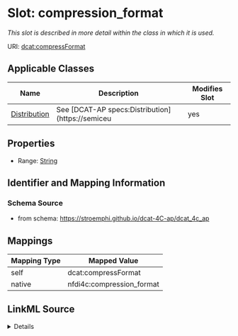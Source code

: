 

# Slot: compression_format


_This slot is described in more detail within the class in which it is used._





URI: [dcat:compressFormat](http://www.w3.org/ns/dcat#compressFormat)



<!-- no inheritance hierarchy -->





## Applicable Classes

| Name | Description | Modifies Slot |
| --- | --- | --- |
| [Distribution](Distribution.md) | See [DCAT-AP specs:Distribution](https://semiceu |  yes  |







## Properties

* Range: [String](String.md)





## Identifier and Mapping Information







### Schema Source


* from schema: https://stroemphi.github.io/dcat-4C-ap/dcat_4c_ap




## Mappings

| Mapping Type | Mapped Value |
| ---  | ---  |
| self | dcat:compressFormat |
| native | nfdi4c:compression_format |




## LinkML Source

<details>
```yaml
name: compression_format
description: This slot is described in more detail within the class in which it is
  used.
from_schema: https://stroemphi.github.io/dcat-4C-ap/dcat_4c_ap
rank: 1000
slot_uri: dcat:compressFormat
alias: compression_format
domain_of:
- Distribution
range: string

```
</details>